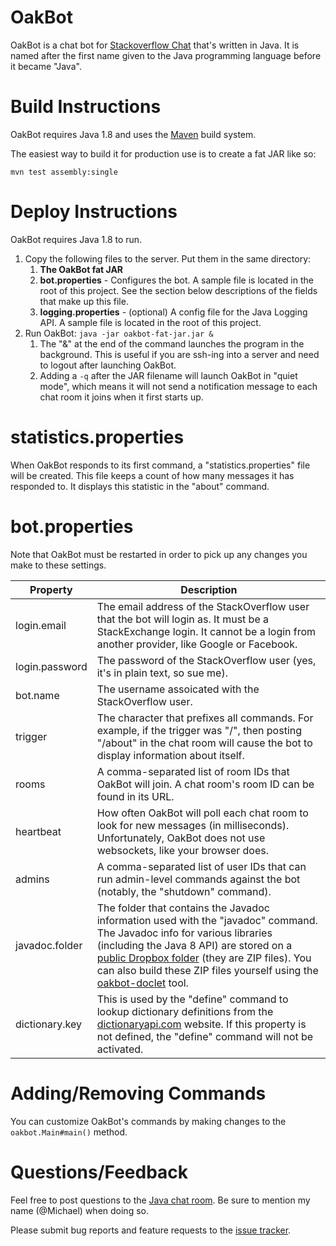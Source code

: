 # OakBot

OakBot is a chat bot for [Stackoverflow Chat](http://chat.stackoverflow.com) that's written in Java.  It is named after the first name given to the Java programming language before it became "Java".

# Build Instructions

OakBot requires Java 1.8 and uses the [Maven](http://maven.apache.org) build system.

The easiest way to build it for production use is to create a fat JAR like so:

`mvn test assembly:single`

# Deploy Instructions

OakBot requires Java 1.8 to run.

1. Copy the following files to the server.  Put them in the same directory:
   1. **The OakBot fat JAR**
   1. **bot.properties** - Configures the bot.  A sample file is located in the root of this project.  See the section below descriptions of the fields that make up this file.
   1. **logging.properties** - (optional) A config file for the Java Logging API.  A sample file is located in the root of this project.
1. Run OakBot: `java -jar oakbot-fat-jar.jar &`  
   1. The "&" at the end of the command launches the program in the background.  This is useful if you are ssh-ing into a server and need to logout after launching OakBot.
   1. Adding a `-q` after the JAR filename will launch OakBot in "quiet mode", which means it will not send a notification message to each chat room it joins when it first starts up.

# statistics.properties

When OakBot responds to its first command, a "statistics.properties" file will be created.  This file keeps a count of how many messages it has responded to.  It displays this statistic in the "about" command. 

# bot.properties

Note that OakBot must be restarted in order to pick up any changes you make to these settings.

Property | Description
-------- | -----------
login.email | The email address of the StackOverflow user that the bot will login as. It must be a StackExchange login.  It cannot be a login from another provider, like Google or Facebook.
login.password | The password of the StackOverflow user (yes, it's in plain text, so sue me).
bot.name | The username assoicated with the StackOverflow user.
trigger | The character that prefixes all commands.  For example, if the trigger was "/", then posting "/about" in the chat room will cause the bot to display information about itself.
rooms | A comma-separated list of room IDs that OakBot will join.  A chat room's room ID can be found in its URL.
heartbeat | How often OakBot will poll each chat room to look for new messages (in milliseconds).  Unfortunately, OakBot does not use websockets, like your browser does.
admins | A comma-separated list of user IDs that can run admin-level commands against the bot (notably, the "shutdown" command).
javadoc.folder | The folder that contains the Javadoc information used with the "javadoc" command.  The Javadoc info for various libraries (including the Java 8 API) are stored on a [public Dropbox folder](https://www.dropbox.com/sh/xkf7kua3hzd8xvo/AAC1sOkVTNUE2MKPAXTm28bna?dl=0) (they are ZIP files).  You can also build these ZIP files yourself using the [oakbot-doclet](https://github.com/mangstadt/oakbot-doclet) tool.
dictionary.key | This is used by the "define" command to lookup dictionary definitions from the [dictionaryapi.com](http://www.dictionaryapi.com/) website. If this property is not defined, the "define" command will not be activated.

# Adding/Removing Commands

You can customize OakBot's commands by making changes to the `oakbot.Main#main()` method.  

# Questions/Feedback

Feel free to post questions to the [Java chat room](http://chat.stackoverflow.com/rooms/139/javachat-fish-and-chips).  Be sure to mention my name (@Michael) when doing so.

Please submit bug reports and feature requests to the [issue tracker](https://github.com/mangstadt/OakBot/issues).


